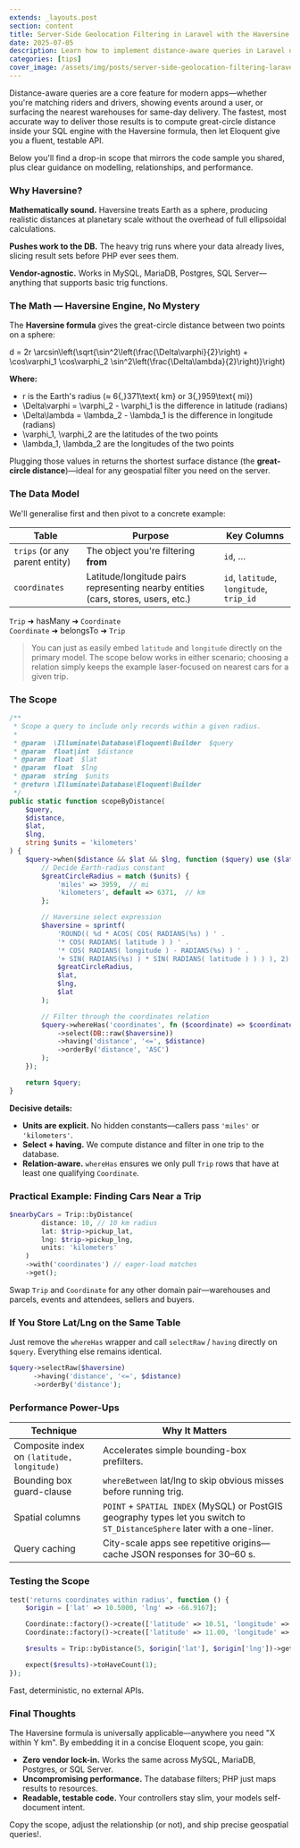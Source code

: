 ```yaml
---
extends: _layouts.post
section: content
title: Server-Side Geolocation Filtering in Laravel with the Haversine Formula
date: 2025-07-05
description: Learn how to implement distance-aware queries in Laravel using the Haversine formula. Perfect for location-based features like finding nearby drivers, stores, or events.
categories: [tips]
cover_image: /assets/img/posts/server-side-geolocation-filtering-laravel-haversine.png
---
```


Distance-aware queries are a core feature for modern apps—whether you're matching riders and drivers, showing events around a user, or surfacing the nearest warehouses for same-day delivery. The fastest, most accurate way to deliver those results is to compute great-circle distance inside your SQL engine with the Haversine formula, then let Eloquent give you a fluent, testable API.

Below you'll find a drop-in scope that mirrors the code sample you shared, plus clear guidance on modelling, relationships, and performance.

### Why Haversine?

**Mathematically sound.** Haversine treats Earth as a sphere, producing realistic distances at planetary scale without the overhead of full ellipsoidal calculations.

**Pushes work to the DB.** The heavy trig runs where your data already lives, slicing result sets before PHP ever sees them.

**Vendor-agnostic.** Works in MySQL, MariaDB, Postgres, SQL Server—anything that supports basic trig functions.

### The Math — Haversine Engine, No Mystery

The **Haversine formula** gives the great-circle distance between two points on a sphere:

<div class="math display-math">
d = 2r \arcsin\left(\sqrt{\sin^2\left(\frac{\Delta\varphi}{2}\right) + \cos\varphi_1 \cos\varphi_2 \sin^2\left(\frac{\Delta\lambda}{2}\right)}\right)
</div>

**Where:**

- <span class="math">r</span> is the Earth's radius (≈ <span class="math">6{,}371\text{ km}</span> or <span class="math">3{,}959\text{ mi}</span>)
- <span class="math">\Delta\varphi = \varphi_2 - \varphi_1</span> is the difference in latitude (radians)
- <span class="math">\Delta\lambda = \lambda_2 - \lambda_1</span> is the difference in longitude (radians)
- <span class="math">\varphi_1, \varphi_2</span> are the latitudes of the two points
- <span class="math">\lambda_1, \lambda_2</span> are the longitudes of the two points

Plugging those values in returns the shortest surface distance (the **great-circle distance**)—ideal for any geospatial filter you need on the server.

### The Data Model

We'll generalise first and then pivot to a concrete example:

| Table | Purpose | Key Columns |
|-------|---------|-------------|
| `trips` (or any parent entity) | The object you're filtering **from** | `id`, … |
| `coordinates` | Latitude/longitude pairs representing nearby entities (cars, stores, users, etc.) | `id`, `latitude`, `longitude`, `trip_id` |

`Trip` ➜ hasMany ➜ `Coordinate`  
`Coordinate` ➜ belongsTo ➜ `Trip`

> You can just as easily embed `latitude` and `longitude` directly on the primary model. The scope below works in either scenario; choosing a relation simply keeps the example laser-focused on nearest cars for a given trip.

### The Scope

```php
/**
 * Scope a query to include only records within a given radius.
 *
 * @param  \Illuminate\Database\Eloquent\Builder  $query
 * @param  float|int  $distance
 * @param  float  $lat
 * @param  float  $lng
 * @param  string  $units
 * @return \Illuminate\Database\Eloquent\Builder
 */
public static function scopeByDistance(
    $query,
    $distance,
    $lat,
    $lng,
    string $units = 'kilometers'
) {
    $query->when($distance && $lat && $lng, function ($query) use ($lat, $lng, $units, $distance) {
        // Decide Earth-radius constant
        $greatCircleRadius = match ($units) {
            'miles' => 3959,  // mi
            'kilometers', default => 6371,  // km
        };

        // Haversine select expression
        $haversine = sprintf(
            'ROUND(( %d * ACOS( COS( RADIANS(%s) ) ' .
            '* COS( RADIANS( latitude ) ) ' .
            '* COS( RADIANS( longitude ) - RADIANS(%s) ) ' .
            '+ SIN( RADIANS(%s) ) * SIN( RADIANS( latitude ) ) ) ), 2) AS distance',
            $greatCircleRadius,
            $lat,
            $lng,
            $lat
        );

        // Filter through the coordinates relation
        $query->whereHas('coordinates', fn ($coordinate) => $coordinate
            ->select(DB::raw($haversine))
            ->having('distance', '<=', $distance)
            ->orderBy('distance', 'ASC')
        );
    });

    return $query;
}
```

**Decisive details:**

- **Units are explicit.** No hidden constants—callers pass `'miles'` or `'kilometers'`.
- **Select + having.** We compute distance and filter in one trip to the database.
- **Relation-aware.** `whereHas` ensures we only pull `Trip` rows that have at least one qualifying `Coordinate`.

### Practical Example: Finding Cars Near a Trip

```php
$nearbyCars = Trip::byDistance(
        distance: 10, // 10 km radius
        lat: $trip->pickup_lat,
        lng: $trip->pickup_lng,
        units: 'kilometers'
    )
    ->with('coordinates') // eager-load matches
    ->get();
```

Swap `Trip` and `Coordinate` for any other domain pair—warehouses and parcels, events and attendees, sellers and buyers.

### If You Store Lat/Lng on the Same Table

Just remove the `whereHas` wrapper and call `selectRaw` / `having` directly on `$query`. Everything else remains identical.

```php
$query->selectRaw($haversine)
      ->having('distance', '<=', $distance)
      ->orderBy('distance');
```

### Performance Power-Ups

| Technique | Why It Matters |
|-----------|----------------|
| Composite index on `(latitude, longitude)` | Accelerates simple bounding-box prefilters. |
| Bounding box guard-clause | `whereBetween` lat/lng to skip obvious misses before running trig. |
| Spatial columns | `POINT` + `SPATIAL INDEX` (MySQL) or PostGIS geography types let you switch to `ST_DistanceSphere` later with a one-liner. |
| Query caching | City-scale apps see repetitive origins—cache JSON responses for 30–60 s. |

### Testing the Scope

```php
test('returns coordinates within radius', function () {
    $origin = ['lat' => 10.5000, 'lng' => -66.9167];

    Coordinate::factory()->create(['latitude' => 10.51, 'longitude' => -66.91]); // ~1 km
    Coordinate::factory()->create(['latitude' => 11.00, 'longitude' => -67.00]); // ~70 km

    $results = Trip::byDistance(5, $origin['lat'], $origin['lng'])->get();

    expect($results)->toHaveCount(1);
});
```

Fast, deterministic, no external APIs.

### Final Thoughts

The Haversine formula is universally applicable—anywhere you need "X within Y km". By embedding it in a concise Eloquent scope, you gain:

- **Zero vendor lock-in.** Works the same across MySQL, MariaDB, Postgres, or SQL Server.
- **Uncompromising performance.** The database filters; PHP just maps results to resources.
- **Readable, testable code.** Your controllers stay slim, your models self-document intent.

Copy the scope, adjust the relationship (or not), and ship precise geospatial queries!.